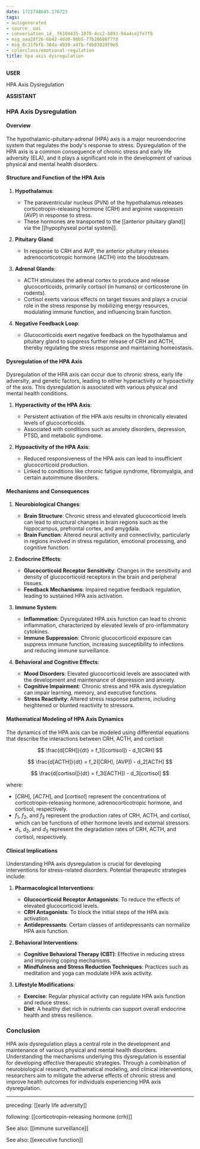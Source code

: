 ```yaml
---
date: 1721748645.176723
tags:
- autogenerated
- source__oai
- conversation_id__f610d435-1070-4cc2-b893-94a4ce2fe7f9
- msg_aaa28f26-6b42-4dd0-90b5-77b20686f7f8
- msg_8c31fbfb-38da-4930-a4fb-fdb83820f9e5
- colorclass/emotional-regulation
title: hpa axis dysregulation
---
```


**USER**

HPA Axis Dysregulation


**ASSISTANT**

### HPA Axis Dysregulation

#### Overview

The hypothalamic-pituitary-adrenal (HPA) axis is a major neuroendocrine system that regulates the body's response to stress. Dysregulation of the HPA axis is a common consequence of chronic stress and early life adversity (ELA), and it plays a significant role in the development of various physical and mental health disorders.

#### Structure and Function of the HPA Axis

1. **Hypothalamus**:
    - The paraventricular nucleus (PVN) of the hypothalamus releases corticotropin-releasing hormone (CRH) and arginine vasopressin (AVP) in response to stress.
    - These hormones are transported to the [[anterior pituitary gland]] via the [[hypophyseal portal system]].

2. **Pituitary Gland**:
    - In response to CRH and AVP, the anterior pituitary releases adrenocorticotropic hormone (ACTH) into the bloodstream.

3. **Adrenal Glands**:
    - ACTH stimulates the adrenal cortex to produce and release glucocorticoids, primarily cortisol (in humans) or corticosterone (in rodents).
    - Cortisol exerts various effects on target tissues and plays a crucial role in the stress response by mobilizing energy resources, modulating immune function, and influencing brain function.

4. **Negative Feedback Loop**:
    - Glucocorticoids exert negative feedback on the hypothalamus and pituitary gland to suppress further release of CRH and ACTH, thereby regulating the stress response and maintaining homeostasis.

#### Dysregulation of the HPA Axis

Dysregulation of the HPA axis can occur due to chronic stress, early life adversity, and genetic factors, leading to either hyperactivity or hypoactivity of the axis. This dysregulation is associated with various physical and mental health conditions.

1. **Hyperactivity of the HPA Axis**:
    - Persistent activation of the HPA axis results in chronically elevated levels of glucocorticoids.
    - Associated with conditions such as anxiety disorders, depression, PTSD, and metabolic syndrome.

2. **Hypoactivity of the HPA Axis**:
    - Reduced responsiveness of the HPA axis can lead to insufficient glucocorticoid production.
    - Linked to conditions like chronic fatigue syndrome, fibromyalgia, and certain autoimmune disorders.

#### Mechanisms and Consequences

1. **Neurobiological Changes**:
    - **Brain Structure**: Chronic stress and elevated glucocorticoid levels can lead to structural changes in brain regions such as the hippocampus, prefrontal cortex, and amygdala.
    - **Brain Function**: Altered neural activity and connectivity, particularly in regions involved in stress regulation, emotional processing, and cognitive function.

2. **Endocrine Effects**:
    - **Glucocorticoid Receptor Sensitivity**: Changes in the sensitivity and density of glucocorticoid receptors in the brain and peripheral tissues.
    - **Feedback Mechanisms**: Impaired negative feedback regulation, leading to sustained HPA axis activation.

3. **Immune System**:
    - **Inflammation**: Dysregulated HPA axis function can lead to chronic inflammation, characterized by elevated levels of pro-inflammatory cytokines.
    - **Immune Suppression**: Chronic glucocorticoid exposure can suppress immune function, increasing susceptibility to infections and reducing immune surveillance.

4. **Behavioral and Cognitive Effects**:
    - **Mood Disorders**: Elevated glucocorticoid levels are associated with the development and maintenance of depression and anxiety.
    - **Cognitive Impairment**: Chronic stress and HPA axis dysregulation can impair learning, memory, and executive functions.
    - **Stress Reactivity**: Altered stress response patterns, including heightened or blunted reactivity to stressors.

#### Mathematical Modeling of HPA Axis Dynamics

The dynamics of the HPA axis can be modeled using differential equations that describe the interactions between CRH, ACTH, and cortisol:

$$
\frac{d[CRH]}{dt} = f_1([cortisol]) - d_1[CRH]
$$

$$
\frac{d[ACTH]}{dt} = f_2([CRH], [AVP]) - d_2[ACTH]
$$

$$
\frac{d[cortisol]}{dt} = f_3([ACTH]) - d_3[cortisol]
$$

where:
- $[CRH]$, $[ACTH]$, and $[cortisol]$ represent the concentrations of corticotropin-releasing hormone, adrenocorticotropic hormone, and cortisol, respectively.
- $f_1$, $f_2$, and $f_3$ represent the production rates of CRH, ACTH, and cortisol, which can be functions of other hormone levels and external stressors.
- $d_1$, $d_2$, and $d_3$ represent the degradation rates of CRH, ACTH, and cortisol, respectively.

#### Clinical Implications

Understanding HPA axis dysregulation is crucial for developing interventions for stress-related disorders. Potential therapeutic strategies include:

1. **Pharmacological Interventions**:
    - **Glucocorticoid Receptor Antagonists**: To reduce the effects of elevated glucocorticoid levels.
    - **CRH Antagonists**: To block the initial steps of the HPA axis activation.
    - **Antidepressants**: Certain classes of antidepressants can normalize HPA axis function.

2. **Behavioral Interventions**:
    - **Cognitive Behavioral Therapy (CBT)**: Effective in reducing stress and improving coping mechanisms.
    - **Mindfulness and Stress Reduction Techniques**: Practices such as meditation and yoga can modulate HPA axis activity.

3. **Lifestyle Modifications**:
    - **Exercise**: Regular physical activity can regulate HPA axis function and reduce stress.
    - **Diet**: A healthy diet rich in nutrients can support overall endocrine health and stress resilience.

### Conclusion

HPA axis dysregulation plays a central role in the development and maintenance of various physical and mental health disorders. Understanding the mechanisms underlying this dysregulation is essential for developing effective therapeutic strategies. Through a combination of neurobiological research, mathematical modeling, and clinical interventions, researchers aim to mitigate the adverse effects of chronic stress and improve health outcomes for individuals experiencing HPA axis dysregulation.


---

preceding: [[early life adversity]]  


following: [[corticotropin-releasing hormone (crh)]]

See also: [[immune surveillance]]


See also: [[executive function]]